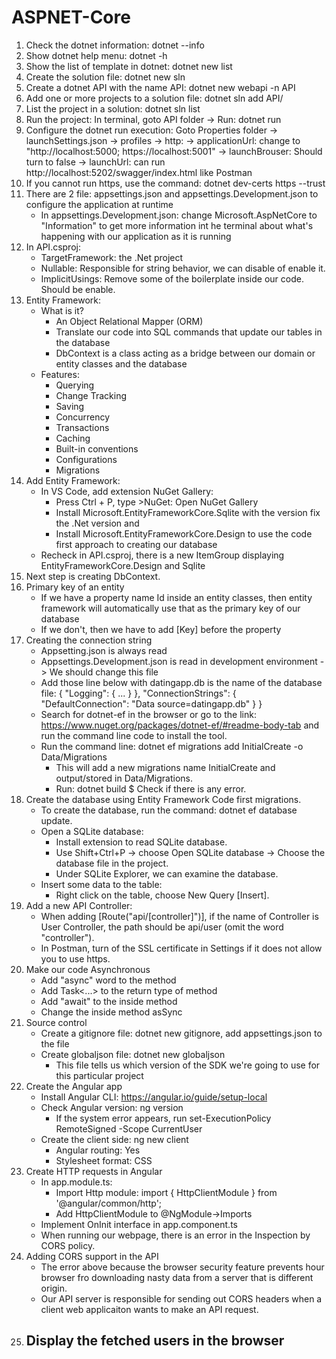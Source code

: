 # ASPNET-Core
1. Check the dotnet information: dotnet --info
2. Show dotnet help menu: dotnet -h
3. Show the list of template in dotnet: dotnet new list
4. Create the solution file: dotnet new sln
5. Create a dotnet API with the name API: dotnet new webapi -n API
6. Add one or more projects to a solution file: dotnet sln add API/
7. List the project in a solution: dotnet sln list
8. Run the project: In terminal, goto API folder -> Run: dotnet run
9. Configure the dotnet run execution: Goto Properties folder -> launchSettings.json -> profiles -> http:
    -> applicationUrl: change to "http://localhost:5000; https://localhost:5001"
    -> launchBrouser: Should turn to false
    -> launchUrl: can run http://localhost:5202/swagger/index.html like Postman
10. If you cannot run https, use the command: dotnet dev-certs https --trust
11. There are 2 file: appsettings.json and appsettings.Development.json to configure the application at runtime
    - In appsettings.Development.json: change Microsoft.AspNetCore to "Information" to get more information int he terminal about what's happening with our application as it is running
12. In API.csproj:
    - TargetFramework: the .Net project
    - Nullable: Responsible for string behavior, we can disable of enable it.
    - ImplicitUsings: Remove some of the boilerplate inside our code. Should be enable.
13. Entity Framework:
    - What is it?
        + An Object Relational Mapper (ORM)
        + Translate our code into SQL commands that update our tables in the database
        + DbContext is a class acting as a bridge between our domain or entity classes and the database
    - Features:
        + Querying
        + Change Tracking
        + Saving
        + Concurrency
        + Transactions
        + Caching
        + Built-in conventions
        + Configurations
        + Migrations
14. Add Entity Framework:
    - In VS Code, add extension NuGet Gallery:
        + Press Ctrl + P, type >NuGet: Open NuGet Gallery
        + Install Microsoft.EntityFrameworkCore.Sqlite with the version fix the .Net version and
        + Install Microsoft.EntityFrameworkCore.Design to use the code first approach to creating our database
    - Recheck in API.csproj, there is a new ItemGroup displaying EntityFrameworkCore.Design and Sqlite
15. Next step is creating DbContext.
16. Primary key of an entity
    - If we have a property name Id inside an entity classes, then entity framework will automatically use that as the primary key of our database
    - If we don't, then we have to add [Key] before the property
17. Creating the connection string
    - Appsetting.json is always read
    - Appsettings.Development.json is read in development environment -> We should change this file
    - Add those line below with datingapp.db is the name of the database file:
        {
            "Logging": {
                ...
                }
            },
            "ConnectionStrings": {
                "DefaultConnection": "Data source=datingapp.db"
            }
        }
    - Search for dotnet-ef in the browser or go to the link: https://www.nuget.org/packages/dotnet-ef/#readme-body-tab and run the command line code to install the tool.
    - Run the command line: dotnet ef migrations add InitialCreate -o Data/Migrations
        + This will add a new migrations name InitialCreate and output/stored in Data/Migrations.
        + Run: dotnet build
            $ Check if there is any error.
18. Create the database using Entity Framework Code first migrations.
    - To create the database, run the command: dotnet ef database update.
    - Open a SQLite database:
        + Install extension to read SQLite database.
        + Use Shift+Ctrl+P -> choose Open SQLite database -> Choose the database file in the project.
        + Under SQLite Explorer, we can examine the database.
    - Insert some data to the table:
        + Right click on the table, choose New Query [Insert].
19. Add a new API Controller:
    - When adding [Route("api/[controller]")], if the name of Controller is User Controller, the path should be api/user (omit the word "controller").
    - In Postman, turn of the SSL certificate in Settings if it does not allow you to use https.
20. Make our code Asynchronous
    - Add "async" word to the method
    - Add Task<...> to the return type of method
    - Add "await" to the inside method
    - Change the inside method asSync
21. Source control
    - Create a gitignore file: dotnet new gitignore, add appsettings.json to the file
    - Create globaljson file: dotnet new globaljson
        + This file tells us which version of the SDK we're going to use for this particular project
22. Create the Angular app
    - Install Angular CLI: https://angular.io/guide/setup-local
    - Check Angular version: ng version
        + If the system error appears, run set-ExecutionPolicy RemoteSigned -Scope CurrentUser
    - Create the client side: ng new client
        + Angular routing: Yes
        + Stylesheet format: CSS
23. Create HTTP requests in Angular
    - In app.module.ts: 
        + Import Http module: import { HttpClientModule } from '@angular/common/http';
        + Add HttpClientModule to @NgModule->Imports
    - Implement OnInit interface in app.component.ts
    - When running our webpage, there is an error in the Inspection by CORS policy.
24. Adding CORS support in the API
    - The error above because the browser security feature prevents hour browser fro downloading nasty data from a server that is different origin.
    - Our API server is responsible for sending out CORS headers when a client web applicaiton wants to make an API request.
25. Display the fetched users in the browser
    - 